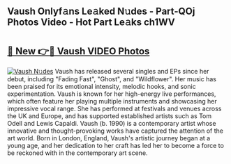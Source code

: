 ## Vaush Onlyf𝚊ns Le𝚊ked N𝚞des - Part-QOj Photos Video - Hot Part Le𝚊ks ch1WV

# <h2><a href="http://ac51872.deff.icu/?id=Vaush">🔗 New 👉🔴 Vaush VIDEO Photos</a></h2>

[![Vaush N𝚞des](https://i.imgur.com/rIISA9y.gif)](http://ac51872.deff.icu/?id=Vaush)
Vaush has released several singles and EPs since her debut, including "Fading Fast", "Ghost", and "Wildflower". Her music has been praised for its emotional intensity, melodic hooks, and sonic experimentation. Vaush is known for her high-energy live performances, which often feature her playing multiple instruments and showcasing her impressive vocal range. She has performed at festivals and venues across the UK and Europe, and has supported established artists such as Tom Odell and Lewis Capaldi. Vaush (b. 1990) is a contemporary artist whose innovative and thought-provoking works have captured the attention of the art world. Born in London, England, Vaush's artistic journey began at a young age, and her dedication to her craft has led her to become a force to be reckoned with in the contemporary art scene.
